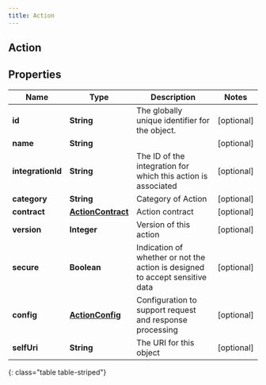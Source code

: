 ```yaml
---
title: Action
---
```


## Action

## Properties

| Name              | Type                                                         | Description                                                                  | Notes      |
| ----------------- | ------------------------------------------------------------ | ---------------------------------------------------------------------------- | ---------- |
| **id**            | <!----><!---->**String**<!---->                              | The globally unique identifier for the object.                               | [optional] |
| **name**          | <!----><!---->**String**<!---->                              |                                                                              | [optional] |
| **integrationId** | <!----><!---->**String**<!---->                              | The ID of the integration for which this action is associated                | [optional] |
| **category**      | <!----><!---->**String**<!---->                              | Category of Action                                                           | [optional] |
| **contract**      | <!----><!---->[**ActionContract**](ActionContract.md)<!----> | Action contract                                                              | [optional] |
| **version**       | <!----><!---->**Integer**<!---->                             | Version of this action                                                       | [optional] |
| **secure**        | <!----><!---->**Boolean**<!---->                             | Indication of whether or not the action is designed to accept sensitive data | [optional] |
| **config**        | <!----><!---->[**ActionConfig**](ActionConfig.md)<!---->     | Configuration to support request and response processing                     | [optional] |
| **selfUri**       | <!----><!---->**String**<!---->                              | The URI for this object                                                      | [optional] |

{: class="table table-striped"}

